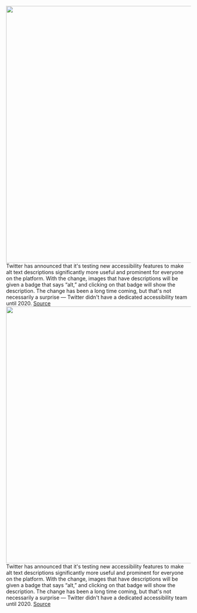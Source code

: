 <img src='https://cdn.vox-cdn.com/thumbor/WhPM2KbiK7YOa_MXLgNT1on0fJM=/0x0:1470x1324/1200x800/filters:focal(342x634:576x868)/cdn.vox-cdn.com/uploads/chorus_image/image/70601181/FNa8hAaXIAY8E6A.0.jpeg' width='700px' /><br/>
Twitter has announced that it's testing new accessibility features to make alt text descriptions significantly more useful and prominent for everyone on the platform. With the change, images that have descriptions will be given a badge that says “alt,” and clicking on that badge will show the description. The change has been a long time coming, but that's not necessarily a surprise — Twitter didn't have a dedicated accessibility team until 2020.
<a href='https://www.theverge.com/2022/3/9/22969304/twitter-image-description-alt-text-test-accessibility'> Source <a/><img src='https://cdn.vox-cdn.com/thumbor/WhPM2KbiK7YOa_MXLgNT1on0fJM=/0x0:1470x1324/1200x800/filters:focal(342x634:576x868)/cdn.vox-cdn.com/uploads/chorus_image/image/70601181/FNa8hAaXIAY8E6A.0.jpeg' width='700px' /><br/>
Twitter has announced that it's testing new accessibility features to make alt text descriptions significantly more useful and prominent for everyone on the platform. With the change, images that have descriptions will be given a badge that says “alt,” and clicking on that badge will show the description. The change has been a long time coming, but that's not necessarily a surprise — Twitter didn't have a dedicated accessibility team until 2020.
<a href='https://www.theverge.com/2022/3/9/22969304/twitter-image-description-alt-text-test-accessibility'> Source <a/>